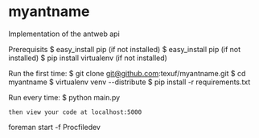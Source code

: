 myantname
==========

Implementation of the antweb api


Prerequisits
    $ easy_install pip (if not installed)
    $ easy_install pip (if not installed)
    $ pip install virtualenv (if not installed)

Run the first time:
    $ git clone git@github.com:texuf/myantname.git
    $ cd myantname
    $ virtualenv venv --distribute
    $ pip install -r requirements.txt

Run every time:
    $ python main.py

    then view your code at localhost:5000



foreman start -f Procfiledev


